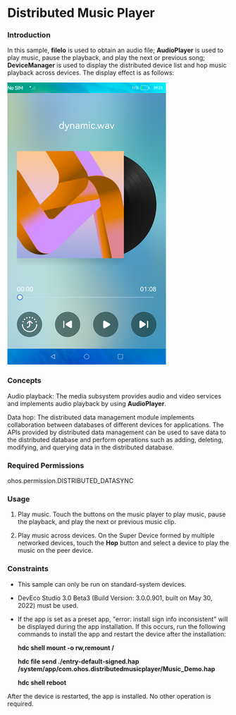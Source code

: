# Distributed Music Player

### Introduction

In this sample, **fileIo** is used to obtain an audio file; **AudioPlayer** is used to play music, pause the playback, and play the next or previous song; **DeviceManager** is used to display the distributed device list and hop music playback across devices. The display effect is as follows:

<img src="screenshots/device/music2_en.png"/>

### Concepts

Audio playback: The media subsystem provides audio and video services and implements audio playback by using **AudioPlayer**.

Data hop: The distributed data management module implements collaboration between databases of different devices for applications. The APIs provided by distributed data management can be used to save data to the distributed database and perform operations such as adding, deleting, modifying, and querying data in the distributed database.

### Required Permissions

ohos.permission.DISTRIBUTED_DATASYNC

### Usage

1. Play music. Touch the buttons on the music player to play music, pause the playback, and play the next or previous music clip.

2. Play music across devices. On the Super Device formed by multiple networked devices, touch the **Hop** button and select a device to play the music on the peer device.

### Constraints

- This sample can only be run on standard-system devices.


- DevEco Studio 3.0 Beta3 (Build Version: 3.0.0.901, built on May 30, 2022) must be used.

- If the app is set as a preset app, "error: install sign info inconsistent" will be displayed during the app installation. If this occurs, run the following commands to install the app and restart the device after the installation:

  **hdc shell mount -o rw,remount /**

  **hdc file send ./entry-default-signed.hap /system/app/com.ohos.distributedmusicplayer/Music_Demo.hap**

  **hdc shell  reboot**

After the device is restarted, the app is installed. No other operation is required.

